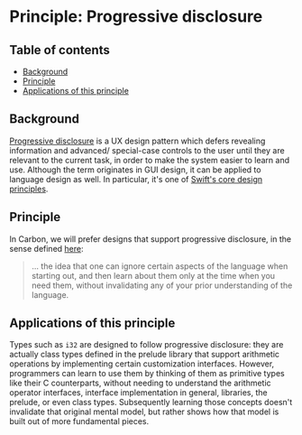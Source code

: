 # Principle: Progressive disclosure

<!--
Part of the Carbon Language project, under the Apache License v2.0 with LLVM
Exceptions. See /LICENSE for license information.
SPDX-License-Identifier: Apache-2.0 WITH LLVM-exception
-->

<!-- toc -->

## Table of contents

-   [Background](#background)
-   [Principle](#principle)
-   [Applications of this principle](#applications-of-this-principle)

<!-- tocstop -->

## Background

[Progressive disclosure](https://en.wikipedia.org/wiki/Progressive_disclosure)
is a UX design pattern which defers revealing information and advanced/
special-case controls to the user until they are relevant to the current task,
in order to make the system easier to learn and use. Although the term
originates in GUI design, it can be applied to language design as well. In
particular, it's one of
[Swift's core design principles](https://www.youtube.com/watch?v=CRtyWqwLM3M&t=369s).

## Principle

In Carbon, we will prefer designs that support progressive disclosure, in the
sense defined
[here](https://www.douggregor.net/posts/swift-for-cxx-practitioners-extensions/#:~:text=By%20default%2C%20any%20code,understanding%20of%20the%20language):

> ... the idea that one can ignore certain aspects of the language when starting
> out, and then learn about them only at the time when you need them, without
> invalidating any of your prior understanding of the language.

## Applications of this principle

Types such as `i32` are designed to follow progressive disclosure: they are
actually class types defined in the prelude library that support arithmetic
operations by implementing certain customization interfaces. However,
programmers can learn to use them by thinking of them as primitive types like
their C counterparts, without needing to understand the arithmetic operator
interfaces, interface implementation in general, libraries, the prelude, or even
class types. Subsequently learning those concepts doesn't invalidate that
original mental model, but rather shows how that model is built out of more
fundamental pieces.
